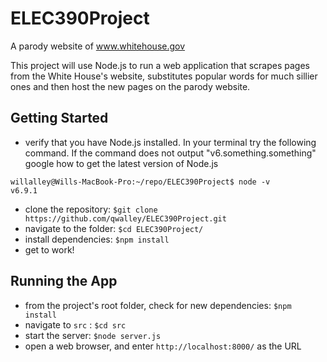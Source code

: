 # ELEC390Project

A parody website of www.whitehouse.gov

This project will use Node.js to run a web application that scrapes pages from the White House's website, substitutes popular
words for much sillier ones and then host the new pages on the parody website.

## Getting Started
* verify that you have Node.js installed. In your terminal try the following command. If the command does not output "v6.something.something" google how to get the latest version of Node.js
~~~~
willalley@Wills-MacBook-Pro:~/repo/ELEC390Project$ node -v
v6.9.1
~~~~
* clone the repository: `$git clone https://github.com/qwalley/ELEC390Project.git`
* navigate to the folder: `$cd ELEC390Project/`
* install dependencies: `$npm install`
* get to work!

## Running the App
* from the project's root folder, check for new dependencies: `$npm install`
* navigate to `src` : `$cd src`
* start the server: `$node server.js`
* open a web browser, and enter `http://localhost:8000/` as the URL
